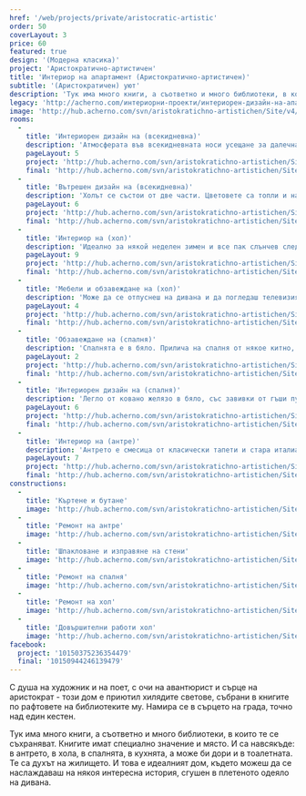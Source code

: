 ```yaml
---
href: '/web/projects/private/aristocratic-artistic'
order: 50
coverLayout: 3
price: 60
featured: true
design: '(Модерна класика)'
project: 'Аристократично-артистичен'
title: 'Интериор на апартамент (Аристократично-артистичен)'
subtitle: '(Аристократичен) уют'
description: 'Тук има много книги, а съответно и много библиотеки, в които те се съхраняват. Книгите имат специално значение и място. И са навсякъде: в антрето, в хола, в спалнята, в кухнята, а може би дори и в тоалетната. Те са духът на жилището. '
legacy: 'http://acherno.com/интериорни-проекти/интериорен-дизайн-на-апартаменти/аристократично-артистичен/интериор.html'
image: 'http://hub.acherno.com/svn/aristokratichno-artistichen/Site/v4/01_1.jpg'
rooms:
  -
    title: 'Интериорен дизайн на (всекидневна)'
    description: 'Атмосферата във всекидневната носи усещане за далечна и екзотична страна, английска колония, така че съвсем в реда на нещата е човек да изпие един чай в прекрасна порцеланова чаша, подслаждайки живота си с няколко маслени сладки, ухаещи на канела.'
    pageLayout: 5
    project: 'http://hub.acherno.com/svn/aristokratichno-artistichen/Site/3D/01-h_f.jpg'
    final: 'http://hub.acherno.com/svn/aristokratichno-artistichen/Site/v4/01_1.jpg'
  -
    title: 'Вътрешен дизайн на (всекидневна)'
    description: 'Холът се състои от две части. Цветовете са топли и наситени. Стилът на мебелите в антрето е пренесен и тук. Обстановката е мека, приветлива, отпускаща и аристократично-артистична.'
    pageLayout: 6
    project: 'http://hub.acherno.com/svn/aristokratichno-artistichen/Site/3D/02-h_f.jpg'
    final: 'http://hub.acherno.com/svn/aristokratichno-artistichen/Site/v4/02_2.jpg'
  -
    title: 'Интериор на (хол)'
    description: 'Идеално за някой неделен зимен и все пак слънчев следобед точно преди Коледа.'
    pageLayout: 9
    project: 'http://hub.acherno.com/svn/aristokratichno-artistichen/Site/3D/03-h_f.jpg'
    final: 'http://hub.acherno.com/svn/aristokratichno-artistichen/Site/v4/03_26.jpg'
  -
    title: 'Мебели и обзавеждане на (хол)'
    description: 'Може да се отпуснеш на дивана и да погледаш телевизия или да почетеш книга в креслото.'
    pageLayout: 4
    project: 'http://hub.acherno.com/svn/aristokratichno-artistichen/Site/3D/04-h_f.jpg'
    final: 'http://hub.acherno.com/svn/aristokratichno-artistichen/Site/v4/04_5.jpg'
  -
    title: 'Обзавеждане на (спалня)'
    description: 'Спалнята е в бяло. Прилича на спалня от някое китно, тихо и малко английско градче. Стаята за гости е със семпъл дизайн. Представяхме си я с пердета на рози, големи разцъфнали цветя, допълващи белите мебели.'
    pageLayout: 2
    project: 'http://hub.acherno.com/svn/aristokratichno-artistichen/Site/3D/05-s_f.jpg'
    final: 'http://hub.acherno.com/svn/aristokratichno-artistichen/Site/v4/05_6.jpg'
  -
    title: 'Интериорен дизайн на (спалня)'
    description: 'Легло от ковано желязо в бяло, със завивки от гъши пух, поне дузина възглавници, задължително с ленени чаршафи, украсени с ръчно плетена дантела.'
    pageLayout: 6
    project: 'http://hub.acherno.com/svn/aristokratichno-artistichen/Site/3D/06-s_f.jpg'
    final: 'http://hub.acherno.com/svn/aristokratichno-artistichen/Site/v4/06_7.jpg'
  -
    title: 'Интериор на (антре)'
    description: 'Антрето е смесица от класически тапети и стара италиански теракота с цветни фризове, образуващи килим. Мебелите са екзотични и в колониален стил.'
    pageLayout: 7
    project: 'http://hub.acherno.com/svn/aristokratichno-artistichen/Site/3D/07-a_f.jpg'
    final: 'http://hub.acherno.com/svn/aristokratichno-artistichen/Site/v4/07_27.jpg'
constructions:
  - 
    title: 'Къртене и бутане'
    image: 'http://hub.acherno.com/svn/aristokratichno-artistichen/Site/Remonti/IMG_9650.JPG'
  - 
    title: 'Ремонт на антре'
    image: 'http://hub.acherno.com/svn/aristokratichno-artistichen/Site/Remonti/IMG_9635.JPG'
  - 
    title: 'Шпакловане и изправяне на стени'
    image: 'http://hub.acherno.com/svn/aristokratichno-artistichen/Site/Remonti/IMG_9641.JPG'
  - 
    title: 'Ремонт на спалня'
    image: 'http://hub.acherno.com/svn/aristokratichno-artistichen/Site/Remonti/IMG_0216.JPG'
  - 
    title: 'Ремонт на хол'
    image: 'http://hub.acherno.com/svn/aristokratichno-artistichen/Site/Remonti/IMG_9645.JPG'
  - 
    title: 'Довършителни работи хол'
    image: 'http://hub.acherno.com/svn/aristokratichno-artistichen/Site/Remonti/IMG_0211.JPG'
facebook:
  project: '10150375236354479'
  final: '10150944246139479'
---
```

С душа на художник и на поет, с очи на авантюрист и сърце на аристократ - този дом е приютил хилядите светове, събрани в книгите по рафтовете на библиотеките му. Намира се в сърцето на града, точно над един кестен.

Тук има много книги, а съответно и много библиотеки, в които те се съхраняват. Книгите имат специално значение и място. И са навсякъде: в антрето, в хола, в спалнята, в кухнята, а може би дори и в тоалетната. Те са духът на жилището. И това е идеалният дом, където можеш да се наслаждаваш на някоя интересна история, сгушен в плетеното одеяло на дивана.
